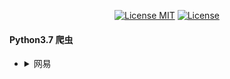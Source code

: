 <p align="center">
  <a href="https://www.skillnull.com"><img src="https://skillnull.com/others/images/brand/MIT.svg" alt="License MIT"></a>
    <a href="https://996.icu"><img src="https://img.shields.io/badge/link-996.icu-red.svg" alt="License"></a>
</p>

#### Python3.7 爬虫

* <details>
     <summary>网易</summary>
     
	 - [网易云音乐评论](/Netease/Get-Cloud-Music-Comments.py)
 </details>
